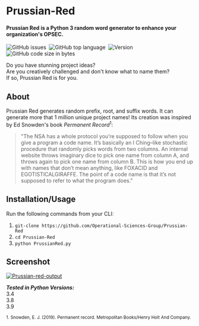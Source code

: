 # Prussian-Red
#### Prussian Red is a Python 3 random word generator to enhance your organization's OPSEC.

![GitHub issues](https://img.shields.io/github/issues/Operational-Sciences-Group/Prussian-Red?logo=Github&style=plastic)
 ![GitHub top language](https://img.shields.io/github/languages/top/Operational-Sciences-Group/Prussian-Red?logo=Python&style=plastic)
 ![Version](https://img.shields.io/badge/Version-1.1-sucess?style=plastic)
 ![GitHub code size in bytes](https://img.shields.io/github/languages/code-size/Operational-Sciences-Group/Prussian-Red?style=plastic)

Do you have stunning project ideas?\
Are you creatively challenged and don't know what to name them?\
If so, Prussian Red is for you.

## About
Prussian Red generates random prefix, root, and suffix words.
It can generate more that 1 million unique project names!
Its creation was inspired by Ed Snowden's book *Permanent Record*<sup>1</sup>:

>"The NSA has a whole protocol you’re supposed to follow when you give a
>program a code name. It’s basically an I Ching–like stochastic procedure that
>randomly picks words from two columns. An internal website throws imaginary
>dice to pick one name from column A, and throws again to pick one name from
>column B. This is how you end up with names that don’t mean anything, like
>FOXACID and EGOTISTICALGIRAFFE. The point of a code name is that it’s
>not supposed to refer to what the program does."

## Installation/Usage
Run the following commands from your CLI:

1. ```git-clone https://github.com/Operational-Sciences-Group/Prussian-Red```
2. ```cd Prussian-Red```
3. ```python PrussianRed.py```

## Screenshot

<a href="https://ibb.co/zhdDjMq"><img src="https://i.ibb.co/sv7zkf8/Prussian-red-output.png" alt="Prussian-red-output" border="0"></a>

***Tested in Python Versions:***\
3.4\
3.8\
3.9


<sub>1. Snowden, E. J. (2019). Permanent record. Metropolitan Books/Henry Holt And Company.<sub>
